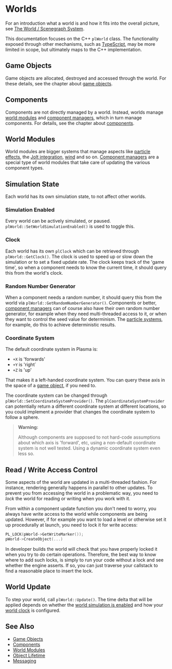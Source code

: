 # Worlds

For an introduction what a world is and how it fits into the overall picture, see [The World / Scenegraph System](world-overview.md).

This documentation focuses on the C++ `plWorld` class. The functionality exposed through other mechanisms, such as [TypeScript](../../custom-code/typescript/typescript-overview.md), may be more limited in scope, but ultimately maps to the C++ implementation.

## Game Objects

Game objects are allocated, destroyed and accessed through the world. For these details, see the chapter about [game objects](game-objects.md).

## Components

Components are not directly managed by a world. Instead, worlds manage [world modules](world-modules.md) and [component managers](component-managers.md), which in turn manage components. For details, see the chapter about [components](components.md).

## World Modules

World modules are bigger systems that manage aspects like [particle effects](../../effects/particle-effects/particle-effects-overview.md), the [Jolt integration](../../physics/jolt/jolt-overview.md), [wind](../../effects/wind.md) and so on. [Component managers](component-managers.md) are a special type of world modules that take care of updating the various component types.

## Simulation State

Each world has its own simulation state, to not affect other worlds.

### Simulation Enabled

Every world can be actively simulated, or paused. `plWorld::SetWorldSimulationEnabled()` is used to toggle this.

### Clock

Each world has its own `plClock` which can be retrieved through `plWorld::GetClock()`. The clock is used to speed up or slow down the simulation or to set a fixed update rate. The clock keeps track of the 'game time', so when a component needs to know the current time, it should query this from the world's clock.

### Random Number Generator

When a component needs a random number, it should query this from the world via `plWorld::GetRandomNumberGenerator()`. Components or better, [component managers](component-managers.md) can of course also have their own random number generator, for example when they need multi-threaded access to it, or when they want to control the seed value for determinism. The [particle systems](../../effects/particle-effects/particle-effects-overview.md), for example, do this to achieve deterministic results.

### Coordinate System

The default coordinate system in Plasma is:

* `+X` is 'forwards'
* `+Y` is 'right`
* `+Z` is 'up'

That makes it a left-handed coordinate system. You can query these axis in the space of a [game object](game-objects.md), if you need to.

The coordinate system can be changed through `plWorld::SetCoordinateSystemProvider()`. The `plCoordinateSystemProvider` can potentially return a different coordinate system at different locations, so you could implement a provider that changes the coordinate system to follow a sphere.

> **Warning:**
>
> Although components are supposed to not hard-code assumptions about which axis is 'forward', etc, using a non-default coordinate system is not well tested. Using a dynamic coordinate system even less so.

## Read / Write Access Control

Some aspects of the world are updated in a multi-threaded fashion. For instance, rendering generally happens in parallel to other updates. To prevent you from accessing the world in a problematic way, you need to *lock* the world for reading or writing when you work with it.

From within a component update function you don't need to worry, you always have write access to the world while components are being updated. However, if for example you want to load a level or otherwise set it up procedurally at launch, you need to lock it for write access:

```cpp
PL_LOCK(pWorld->GetWriteMarker());
pWorld->CreateObject(...)
```

In developer builds the world will check that you have properly locked it when you try to do certain operations. Therefore, the best way to know where to add such locks, is simply to run your code without a lock and see whether the engine asserts. If so, you can just traverse your callstack to find a reasonable place to insert the lock.

## World Update

To step your world, call `plWorld::Update()`. The time delta that will be applied depends on whether the [world simulation is enabled](#simulation-enabled) and how your [world clock](#clock) is configured.

## See Also


* [Game Objects](game-objects.md)
* [Components](components.md)
* [World Modules](world-modules.md)
* [Object Lifetime](object-lifetime.md)
* [Messaging](world-messaging.md)
